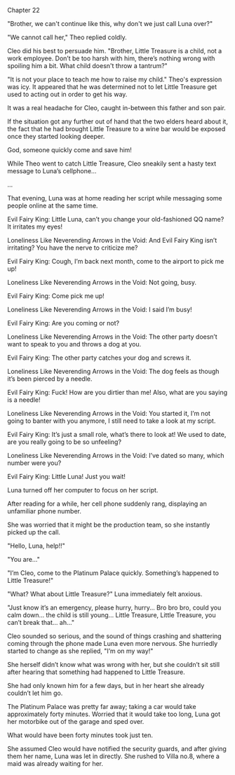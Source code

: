 Chapter 22

"Brother, we can't continue like this, why don't we just call Luna over?"


"We cannot call her," Theo replied coldly.


Cleo did his best to persuade him. "Brother, Little Treasure is a child, not a work employee. Don’t be too harsh with him, there’s nothing wrong with spoiling him a bit. What child doesn't throw a tantrum?"


"It is not your place to teach me how to raise my child." Theo's expression was icy. It appeared that he was determined not to let Little Treasure get used to acting out in order to get his way.


It was a real headache for Cleo, caught in-between this father and son pair.


If the situation got any further out of hand that the two elders heard about it, the fact that he had brought Little Treasure to a wine bar would be exposed once they started looking deeper.


God, someone quickly come and save him!


While Theo went to catch Little Treasure, Cleo sneakily sent a hasty text message to Luna’s cellphone…


…


That evening, Luna was at home reading her script while messaging some people online at the same time.


Evil Fairy King: Little Luna, can’t you change your old-fashioned QQ name? It irritates my eyes!


Loneliness Like Neverending Arrows in the Void: And Evil Fairy King isn’t irritating? You have the nerve to criticize me?


Evil Fairy King: Cough, I’m back next month, come to the airport to pick me up!


Loneliness Like Neverending Arrows in the Void: Not going, busy.


Evil Fairy King: Come pick me up!


Loneliness Like Neverending Arrows in the Void: I said I’m busy!


Evil Fairy King: Are you coming or not?


Loneliness Like Neverending Arrows in the Void: The other party doesn’t want to speak to you and throws a dog at you.


Evil Fairy King: The other party catches your dog and screws it.


Loneliness Like Neverending Arrows in the Void: The dog feels as though it’s been pierced by a needle.


Evil Fairy King: Fuck! How are you dirtier than me! Also, what are you saying is a needle!


Loneliness Like Neverending Arrows in the Void: You started it, I’m not going to banter with you anymore, I still need to take a look at my script.


Evil Fairy King: It’s just a small role, what’s there to look at! We used to date, are you really going to be so unfeeling?


Loneliness Like Neverending Arrows in the Void: I’ve dated so many, which number were you?


Evil Fairy King: Little Luna! Just you wait!


Luna turned off her computer to focus on her script.


After reading for a while, her cell phone suddenly rang, displaying an unfamiliar phone number.


She was worried that it might be the production team, so she instantly picked up the call.


"Hello, Luna, help!!"


"You are…"


"I’m Cleo, come to the Platinum Palace quickly. Something’s happened to Little Treasure!"


"What? What about Little Treasure?" Luna immediately felt anxious.


"Just know it’s an emergency, please hurry, hurry… Bro bro bro, could you calm down… the child is still young… Little Treasure, Little Treasure, you can’t break that… ah…"


Cleo sounded so serious, and the sound of things crashing and shattering coming through the phone made Luna even more nervous. She hurriedly started to change as she replied, "I’m on my way!"


She herself didn’t know what was wrong with her, but she couldn’t sit still after hearing that something had happened to Little Treasure.


She had only known him for a few days, but in her heart she already couldn’t let him go.


The Platinum Palace was pretty far away; taking a car would take approximately forty minutes. Worried that it would take too long, Luna got her motorbike out of the garage and sped over.


What would have been forty minutes took just ten.


She assumed Cleo would have notified the security guards, and after giving them her name, Luna was let in directly. She rushed to Villa no.8, where a maid was already waiting for her.

